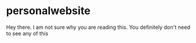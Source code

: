 # personalwebsite

Hey there. I am not sure why you are reading this. You definitely don't need to see any of this